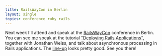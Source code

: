```yaml
---
title: RailsWayCon in Berlin
layout: single
topics: conference ruby rails
---
```

Next week I'll attend and speak at the [RailsWayCon](http://it-republik.de/conferences/railswaycon/) conference in Berlin. You can see [me](http://it-republik.de/konferenzen/railswaycon/workshops/railswaycon/speaker/#3888) speak at the tutorial ["Deploying Rails Applications"](http://it-republik.de/konferenzen/railswaycon/workshops/), together with Jonathan Weiss, and talk about asynchronous processing in Rails applications. The [line-up](http://it-republik.de/konferenzen/railswaycon/sessions/) looks pretty good. See you there!